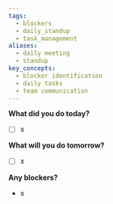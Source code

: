 ```yaml
---
tags:
  - blockers
  - daily_standup
  - task_management
aliases:
  - daily meeting
  - standup
key_concepts:
  - blocker identification
  - daily tasks
  - team communication
---
```


**What did you do today?**

- [ ] x

**What will you do tomorrow?**

- [ ] x

**Any blockers?**

- x
